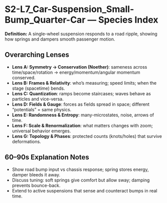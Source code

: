 # S2-L7_Car-Suspension_Small-Bump_Quarter-Car — Species Index
**Definition:** A single-wheel suspension responds to a road ripple, showing how springs and dampers smooth passenger motion.

## Overarching Lenses

- **Lens A: Symmetry -> Conservation (Noether)**: sameness across time/space/rotation → energy/momentum/angular momentum conserved.
- **Lens B: Frames & Relativity**: who’s measuring; speed limits; when the stage (spacetime) bends.
- **Lens C: Quantization**: ramps become staircases; waves behave as particles and vice-versa.
- **Lens D: Fields & Gauge**: forces as fields spread in space; different “potentials” = same physics.
- **Lens E: Randomness & Entropy**: many-microstates, noise, arrows of time.
- **Lens F: Scale & Renormalization**: what matters changes with zoom; universal behavior emerges.
- **Lens G: Topology & Phases**: protected counts (knots/holes) that survive deformations.

## 60–90s Explanation Notes
- Show road bump input vs chassis response; spring stores energy, damper bleeds it away.
- Discuss tuning: soft springs give comfort but allow sway; damping prevents bounce-back.
- Extend to active suspensions that sense and counteract bumps in real time.
